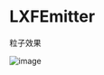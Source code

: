 # LXFEmitter
粒子效果

![image](https://github.com/LinXunFeng/LXFEmitter/raw/master/Screenshots/1.gif)

